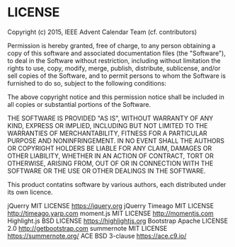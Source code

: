 # LICENSE #
Copyright (c) 2015, IEEE Advent Calendar Team (cf. contributors)

Permission is hereby granted, free of charge, to any person obtaining a copy
of this software and associated documentation files (the "Software"), to deal
in the Software without restriction, including without limitation the rights
to use, copy, modify, merge, publish, distribute, sublicense, and/or sell
copies of the Software, and to permit persons to whom the Software is
furnished to do so, subject to the following conditions:

The above copyright notice and this permission notice shall be included in all
copies or substantial portions of the Software.

THE SOFTWARE IS PROVIDED "AS IS", WITHOUT WARRANTY OF ANY KIND, EXPRESS OR
IMPLIED, INCLUDING BUT NOT LIMITED TO THE WARRANTIES OF MERCHANTABILITY,
FITNESS FOR A PARTICULAR PURPOSE AND NONINFRINGEMENT. IN NO EVENT SHALL THE
AUTHORS OR COPYRIGHT HOLDERS BE LIABLE FOR ANY CLAIM, DAMAGES OR OTHER
LIABILITY, WHETHER IN AN ACTION OF CONTRACT, TORT OR OTHERWISE, ARISING FROM,
OUT OF OR IN CONNECTION WITH THE SOFTWARE OR THE USE OR OTHER DEALINGS IN THE
SOFTWARE.

This product contatins software by various authors, each distributed under its
own licence. 

jQuerry             MIT LICENSE             https://jquery.org
jQuerry Timeago     MIT LICENSE             http://timeago.yarp.com
moment.js           MIT LICENSE             http://momentjs.com
Highlight.js        BSD LICENSE             https://highlightjs.org
Bootstrap           Apache LICENSE 2.0      http://getbootstrap.com
summernote          MIT LICENSE             https://summernote.org/
ACE                 BSD 3-clause            https://ace.c9.io/
